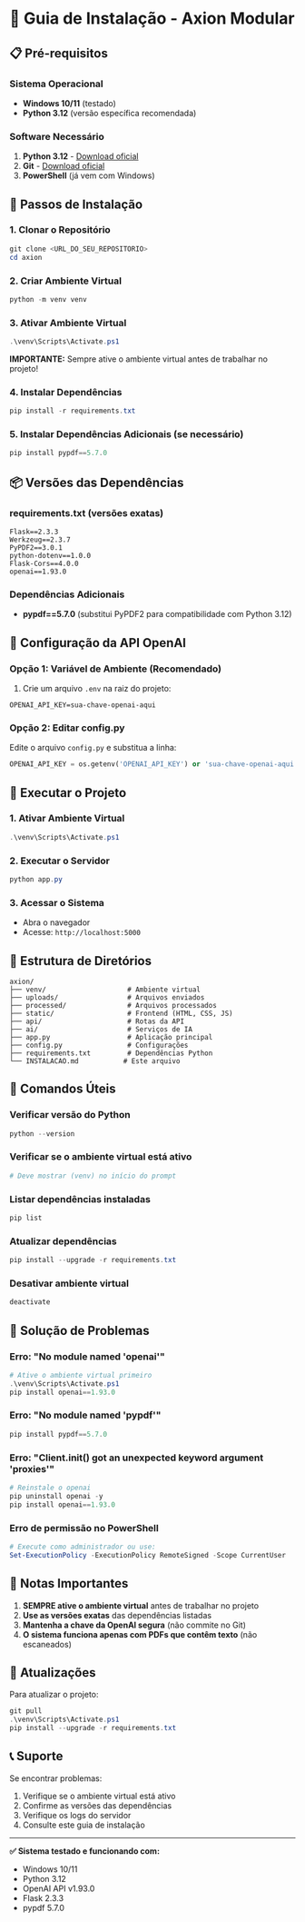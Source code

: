 # 🚀 Guia de Instalação - Axion Modular

## 📋 Pré-requisitos

### Sistema Operacional
- **Windows 10/11** (testado)
- **Python 3.12** (versão específica recomendada)

### Software Necessário
1. **Python 3.12** - [Download oficial](https://www.python.org/downloads/)
2. **Git** - [Download oficial](https://git-scm.com/downloads)
3. **PowerShell** (já vem com Windows)

## 🔧 Passos de Instalação

### 1. Clonar o Repositório
```powershell
git clone <URL_DO_SEU_REPOSITORIO>
cd axion
```

### 2. Criar Ambiente Virtual
```powershell
python -m venv venv
```

### 3. Ativar Ambiente Virtual
```powershell
.\venv\Scripts\Activate.ps1
```
**IMPORTANTE:** Sempre ative o ambiente virtual antes de trabalhar no projeto!

### 4. Instalar Dependências
```powershell
pip install -r requirements.txt
```

### 5. Instalar Dependências Adicionais (se necessário)
```powershell
pip install pypdf==5.7.0
```

## 📦 Versões das Dependências

### requirements.txt (versões exatas)
```
Flask==2.3.3
Werkzeug==2.3.7
PyPDF2==3.0.1
python-dotenv==1.0.0
Flask-Cors==4.0.0
openai==1.93.0
```

### Dependências Adicionais
- **pypdf==5.7.0** (substitui PyPDF2 para compatibilidade com Python 3.12)

## 🔑 Configuração da API OpenAI

### Opção 1: Variável de Ambiente (Recomendado)
1. Crie um arquivo `.env` na raiz do projeto:
```
OPENAI_API_KEY=sua-chave-openai-aqui
```

### Opção 2: Editar config.py
Edite o arquivo `config.py` e substitua a linha:
```python
OPENAI_API_KEY = os.getenv('OPENAI_API_KEY') or 'sua-chave-openai-aqui'
```

## 🚀 Executar o Projeto

### 1. Ativar Ambiente Virtual
```powershell
.\venv\Scripts\Activate.ps1
```

### 2. Executar o Servidor
```powershell
python app.py
```

### 3. Acessar o Sistema
- Abra o navegador
- Acesse: `http://localhost:5000`

## 📁 Estrutura de Diretórios

```
axion/
├── venv/                    # Ambiente virtual
├── uploads/                 # Arquivos enviados
├── processed/               # Arquivos processados
├── static/                  # Frontend (HTML, CSS, JS)
├── api/                     # Rotas da API
├── ai/                      # Serviços de IA
├── app.py                   # Aplicação principal
├── config.py                # Configurações
├── requirements.txt         # Dependências Python
└── INSTALACAO.md           # Este arquivo
```

## 🔧 Comandos Úteis

### Verificar versão do Python
```powershell
python --version
```

### Verificar se o ambiente virtual está ativo
```powershell
# Deve mostrar (venv) no início do prompt
```

### Listar dependências instaladas
```powershell
pip list
```

### Atualizar dependências
```powershell
pip install --upgrade -r requirements.txt
```

### Desativar ambiente virtual
```powershell
deactivate
```

## 🐛 Solução de Problemas

### Erro: "No module named 'openai'"
```powershell
# Ative o ambiente virtual primeiro
.\venv\Scripts\Activate.ps1
pip install openai==1.93.0
```

### Erro: "No module named 'pypdf'"
```powershell
pip install pypdf==5.7.0
```

### Erro: "Client.__init__() got an unexpected keyword argument 'proxies'"
```powershell
# Reinstale o openai
pip uninstall openai -y
pip install openai==1.93.0
```

### Erro de permissão no PowerShell
```powershell
# Execute como administrador ou use:
Set-ExecutionPolicy -ExecutionPolicy RemoteSigned -Scope CurrentUser
```

## 📝 Notas Importantes

1. **SEMPRE ative o ambiente virtual** antes de trabalhar no projeto
2. **Use as versões exatas** das dependências listadas
3. **Mantenha a chave da OpenAI segura** (não commite no Git)
4. **O sistema funciona apenas com PDFs que contêm texto** (não escaneados)

## 🔄 Atualizações

Para atualizar o projeto:
```powershell
git pull
.\venv\Scripts\Activate.ps1
pip install --upgrade -r requirements.txt
```

## 📞 Suporte

Se encontrar problemas:
1. Verifique se o ambiente virtual está ativo
2. Confirme as versões das dependências
3. Verifique os logs do servidor
4. Consulte este guia de instalação

---

**✅ Sistema testado e funcionando com:**
- Windows 10/11
- Python 3.12
- OpenAI API v1.93.0
- Flask 2.3.3
- pypdf 5.7.0 